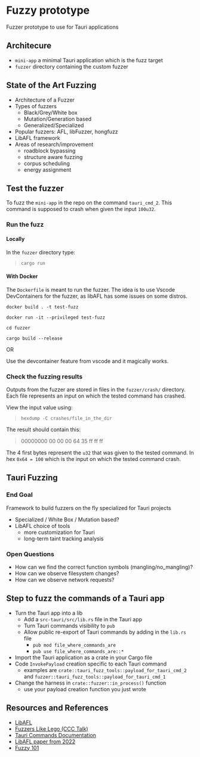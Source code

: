 # Fuzzy prototype

Fuzzer prototype to use for Tauri applications

## Architecure

- `mini-app` a minimal Tauri application which is the fuzz target
- `fuzzer` directory containing the custom fuzzer

## State of the Art Fuzzing

- Architecture of a Fuzzer
- Types of fuzzers
  - Black/Grey/White box
  - Mutation/Generation based
  - Generalized/Specialized
- Popular fuzzers: AFL, libFuzzer, hongfuzz
- LibAFL framework
- Areas of research/improvement
  - roadblock bypassing
  - structure aware fuzzing
  - corpus scheduling
  - energy assignment

## Test the fuzzer 

To fuzz the `mini-app` in the repo on the command `tauri_cmd_2`.
This command is supposed to crash when given the input `100u32`.

### Run the fuzz

#### Locally

In the `fuzzer` directory type:
> `cargo run`

#### With Docker

The `Dockerfile` is meant to run the fuzzer. The idea is to use Vscode DevContainers for
the fuzzer, as libAFL has some issues on some distros.

`docker build . -t test-fuzz`

`docker run -it --privileged test-fuzz`

`cd fuzzer`

`cargo build --release`

OR

Use the devcontainer feature from vscode and it magically works.

### Check the fuzzing results

Outputs from the fuzzer are stored in files in the `fuzzer/crash/` directory.
Each file represents an input on which the tested command has crashed.

View the input value using:
> `hexdump -C crashes/file_in_the_dir`

The result should contain this:
> 00000000  00 00 00 64 35 ff ff ff

The 4 first bytes represent the `u32` that was given to the tested command.
In hex `0x64 = 100` which is the input on which the tested command crash.


## Tauri Fuzzing

### End Goal

Framework to build fuzzers on the fly specialized for Tauri projects

- Specialized / White Box / Mutation based?
- LibAFL choice of tools
  - more customization for Tauri
  - long-term taint tracking analysis

### Open Questions

- How can we find the correct function symbols (mangling/no_mangling)?
- How can we observe filesystem changes?
- How can we observe network requests?

## Step to fuzz the commands of a Tauri app

- Turn the Tauri app into a lib
  - Add a `src-tauri/src/lib.rs` file in the Tauri app 
  - Turn Tauri commands visibility to `pub`
  - Allow public re-export of Tauri commands by adding in the `lib.rs` file
    - `pub mod file_where_commands_are`
    - `pub use file_where_commands_are::*`
- Import the Tauri application as a crate in your Cargo file
- Code `InvokePayload` creation specific to each Tauri command
  - examples are `crate::tauri_fuzz_tools::payload_for_tauri_cmd_2` and
    `fuzzer::tauri_fuzz_tools::payload_for_tauri_cmd_1`
- Change the harness in `crate::fuzzer::in_process()` function
  - use your payload creation function you just wrote

## Resources and References

- [LibAFL](https://github.com/AFLplusplus/LibAFL)
- [Fuzzers Like Lego (CCC Talk)](https://aflplus.plus/rC3_talk_2020.pdf)
- [Tauri Commands Documentation](https://docs.rs/tauri/latest/tauri/command/index.html)
- [LibAFL paper from 2022](https://www.s3.eurecom.fr/docs/ccs22_fioraldi.pdf)
- [Fuzzy 101](https://epi052.gitlab.io/notes-to-self/blog/2021-11-01-fuzzing-101-with-libafl/)
